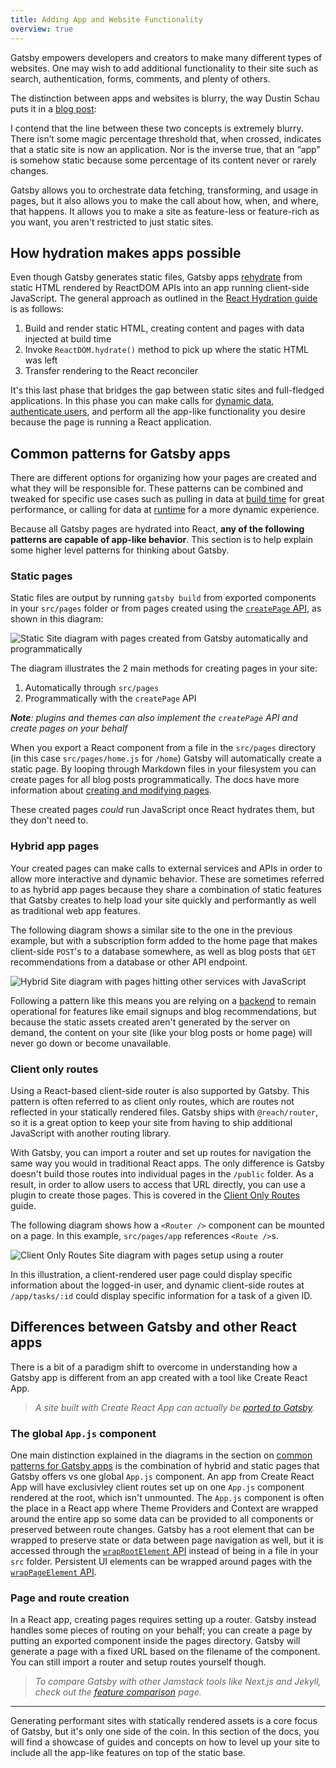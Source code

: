 ```yaml
---
title: Adding App and Website Functionality
overview: true
---
```


Gatsby empowers developers and creators to make many different types of websites. One may wish to add additional functionality to their site such as search, authentication, forms, comments, and plenty of others.

The distinction between apps and websites is blurry, the way Dustin Schau puts it in a [blog post](/blog/2018-10-15-beyond-static-intro/):

<Pullquote citation="Dustin Schau" narrow={true}>
  I contend that the line between these two concepts is extremely blurry. There
  isn’t some magic percentage threshold that, when crossed, indicates that a
  static site is now an application. Nor is the inverse true, that an “app” is
  somehow static because some percentage of its content never or rarely changes.
</Pullquote>

Gatsby allows you to orchestrate data fetching, transforming, and usage in pages, but it also allows you to make the call about how, when, and where, that happens. It allows you to make a site as feature-less or feature-rich as you want, you aren't restricted to just static sites.

## How hydration makes apps possible

Even though Gatsby generates static files, Gatsby apps [rehydrate](/docs/glossary#hydration) from static HTML rendered by ReactDOM APIs into an app running client-side JavaScript. The general approach as outlined in the [React Hydration guide](/docs/react-hydration) is as follows:

1. Build and render static HTML, creating content and pages with data injected at build time
2. Invoke `ReactDOM.hydrate()` method to pick up where the static HTML was left
3. Transfer rendering to the React reconciler

It's this last phase that bridges the gap between static sites and full-fledged applications. In this phase you can make calls for [dynamic data](/docs/client-data-fetching/), [authenticate users](/docs/building-a-site-with-authentication/), and perform all the app-like functionality you desire because the page is running a React application.

## Common patterns for Gatsby apps

There are different options for organizing how your pages are created and what they will be responsible for. These patterns can be combined and tweaked for specific use cases such as pulling in data at [build time](/docs/glossary#build) for great performance, or calling for data at [runtime](/docs/glossary#runtime) for a more dynamic experience.

Because all Gatsby pages are hydrated into React, **any of the following patterns are capable of app-like behavior**. This section is to help explain some higher level patterns for thinking about Gatsby.

### Static pages

Static files are output by running `gatsby build` from exported components in your `src/pages` folder or from pages created using the [`createPage` API](/docs/node-apis/#createPages), as shown in this diagram:

![Static Site diagram with pages created from Gatsby automatically and programmatically](./images/simple-static-site.png)

The diagram illustrates the 2 main methods for creating pages in your site:

1. Automatically through `src/pages`
2. Programmatically with the `createPage` API

_**Note**: plugins and themes can also implement the `createPage` API and create pages on your behalf_

When you export a React component from a file in the `src/pages` directory (in this case `src/pages/home.js` for `/home`) Gatsby will automatically create a static page. By looping through Markdown files in your filesystem you can create pages for all blog posts programmatically. The docs have more information about [creating and modifying pages](/docs/creating-and-modifying-pages/).

These created pages _could_ run JavaScript once React hydrates them, but they don't need to.

### Hybrid app pages

Your created pages can make calls to external services and APIs in order to allow more interactive and dynamic behavior. These are sometimes referred to as hybrid app pages because they share a combination of static features that Gatsby creates to help load your site quickly and performantly as well as traditional web app features.

The following diagram shows a similar site to the one in the previous example, but with a subscription form added to the home page that makes client-side `POST`'s to a database somewhere, as well as blog posts that `GET` recommendations from a database or other API endpoint.

![Hybrid Site diagram with pages hitting other services with JavaScript](./images/simple-hybrid-site.png)

Following a pattern like this means you are relying on a [backend](/docs/glossary#backend) to remain operational for features like email signups and blog recommendations, but because the static assets created aren't generated by the server on demand, the content on your site (like your blog posts or home page) will never go down or become unavailable.

### Client only routes

Using a React-based client-side router is also supported by Gatsby. This pattern is often referred to as client only routes, which are routes not reflected in your statically rendered files. Gatsby ships with `@reach/router`, so it is a great option to keep your site from having to ship additional JavaScript with another routing library.

With Gatsby, you can import a router and set up routes for navigation the same way you would in traditional React apps. The only difference is Gatsby doesn't build those routes into individual pages in the `/public` folder. As a result, in order to allow users to access that URL directly, you can use a plugin to create those pages. This is covered in the [Client Only Routes](/docs/client-only-routes-and-user-authentication/) guide.

The following diagram shows how a `<Router />` component can be mounted on a page. In this example, `src/pages/app` references `<Route />`s.

![Client Only Routes Site diagram with pages setup using a router](./images/simple-client-only-routes.png)

In this illustration, a client-rendered user page could display specific information about the logged-in user, and dynamic client-side routes at `/app/tasks/:id` could display specific information for a task of a given ID.

## Differences between Gatsby and other React apps

There is a bit of a paradigm shift to overcome in understanding how a Gatsby app is different from an app created with a tool like Create React App.

> _A site built with Create React App can actually be [ported to Gatsby](/docs/porting-from-create-react-app-to-gatsby/)._

### The global `App.js` component

One main distinction explained in the diagrams in the section on [common patterns for Gatsby apps](#common-patterns-for-gatsby-apps) is the combination of hybrid and static pages that Gatsby offers vs one global `App.js` component. An app from Create React App will have exclusivley client routes set up on one `App.js` component rendered at the root, which isn't unmounted. The `App.js` component is often the place in a React app where Theme Providers and Context are wrapped around the entire app so some data can be provided to all components or preserved between route changes. Gatsby has a root element that can be wrapped to preserve state or data between page navigation as well, but it is accessed through the [`wrapRootElement` API](/docs/browser-apis/#wrapRootElement) instead of being in a file in your `src` folder. Persistent UI elements can be wrapped around pages with the [`wrapPageElement` API](/docs/browser-apis/#wrapPageElement).

### Page and route creation

In a React app, creating pages requires setting up a router. Gatsby instead handles some pieces of routing on your behalf; you can create a page by putting an exported component inside the pages directory. Gatsby will generate a page with a fixed URL based on the filename of the component. You can still import a router and setup routes yourself though.

> _To compare Gatsby with other Jamstack tools like Next.js and Jekyll, check out the [feature comparison](/features/jamstack/) page._

---

Generating performant sites with statically rendered assets is a core focus of Gatsby, but it's only one side of the coin. In this section of the docs, you will find a showcase of guides and concepts on how to level up your site to include all the app-like features on top of the static base.

<GuideList slug={props.slug} />
